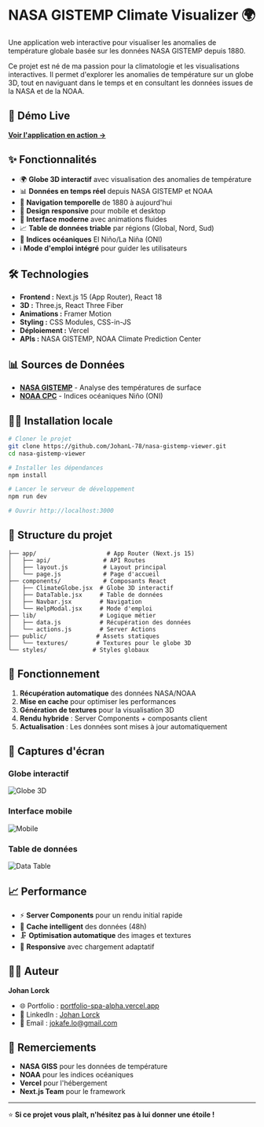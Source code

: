 # NASA GISTEMP Climate Visualizer 🌍

Une application web interactive pour visualiser les anomalies de température globale basée sur les données NASA GISTEMP depuis 1880.

Ce projet est né de ma passion pour la climatologie et les visualisations interactives. Il permet d'explorer les anomalies de température sur un globe 3D, tout en naviguant dans le temps et en consultant les données issues de la NASA et de la NOAA.

## 🚀 Démo Live

**[Voir l'application en action →](https://nasa-gistemp-viewer.vercel.app)**

## ✨ Fonctionnalités

- 🌍 **Globe 3D interactif** avec visualisation des anomalies de température
- 📊 **Données en temps réel** depuis NASA GISTEMP et NOAA
- 📅 **Navigation temporelle** de 1880 à aujourd'hui
- 📱 **Design responsive** pour mobile et desktop
- 🎨 **Interface moderne** avec animations fluides
- 📈 **Table de données triable** par régions (Global, Nord, Sud)
- 🌊 **Indices océaniques** El Niño/La Niña (ONI)
- ℹ️ **Mode d'emploi intégré** pour guider les utilisateurs

## 🛠️ Technologies

- **Frontend :** Next.js 15 (App Router), React 18
- **3D :** Three.js, React Three Fiber
- **Animations :** Framer Motion
- **Styling :** CSS Modules, CSS-in-JS
- **Déploiement :** Vercel
- **APIs :** NASA GISTEMP, NOAA Climate Prediction Center

## 📊 Sources de Données

- **[NASA GISTEMP](https://data.giss.nasa.gov/gistemp/)** - Analyse des températures de surface
- **[NOAA CPC](https://www.cpc.ncep.noaa.gov/data/indices/)** - Indices océaniques Niño (ONI)

## 🏃‍♂️ Installation locale

```bash
# Cloner le projet
git clone https://github.com/JohanL-78/nasa-gistemp-viewer.git
cd nasa-gistemp-viewer

# Installer les dépendances
npm install

# Lancer le serveur de développement
npm run dev

# Ouvrir http://localhost:3000
```

## 📁 Structure du projet

```
├── app/                    # App Router (Next.js 15)
│   ├── api/               # API Routes
│   ├── layout.js          # Layout principal
│   └── page.js            # Page d'accueil
├── components/            # Composants React
│   ├── ClimateGlobe.jsx  # Globe 3D interactif
│   ├── DataTable.jsx     # Table de données
│   ├── Navbar.jsx        # Navigation
│   └── HelpModal.jsx     # Mode d'emploi
├── lib/                  # Logique métier
│   ├── data.js           # Récupération des données
│   └── actions.js        # Server Actions
├── public/              # Assets statiques
│   └── textures/        # Textures pour le globe 3D
└── styles/             # Styles globaux
```

## 🎯 Fonctionnement

1. **Récupération automatique** des données NASA/NOAA
2. **Mise en cache** pour optimiser les performances
3. **Génération de textures** pour la visualisation 3D
4. **Rendu hybride** : Server Components + composants client
5. **Actualisation** : Les données sont mises à jour automatiquement

## 🌟 Captures d'écran

### Globe interactif
![Globe 3D](screenshots/ClimateGlobe.png)

### Interface mobile
![Mobile](screenshots/MobileGlobe.png)

### Table de données
![Data Table](screenshots/TableGlobe.png)

## 📈 Performance

- ⚡ **Server Components** pour un rendu initial rapide
- 💾 **Cache intelligent** des données (48h)
- 🗜️ **Optimisation automatique** des images et textures
- 📱 **Responsive** avec chargement adaptatif

## 👨‍💻 Auteur

**Johan Lorck**

- 🌐 Portfolio : [portfolio-spa-alpha.vercel.app](https://portfolio-spa-alpha.vercel.app)
- 💼 LinkedIn : [Johan Lorck](https://www.linkedin.com/in/johan-lorck-21949a350/)
- 📧 Email : jokafe.lo@gmail.com

## 🙏 Remerciements

- **NASA GISS** pour les données de température
- **NOAA** pour les indices océaniques
- **Vercel** pour l'hébergement
- **Next.js Team** pour le framework

---

⭐ **Si ce projet vous plaît, n'hésitez pas à lui donner une étoile !**